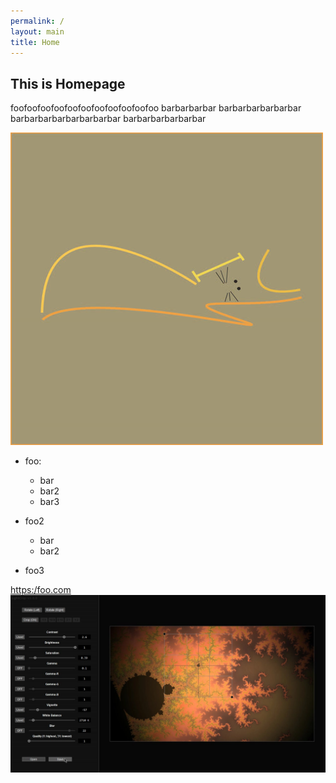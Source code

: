 ```yaml
---
permalink: /
layout: main
title: Home
---
```


## This is Homepage

foofoofoofoofoofoofoofoofoofoofoo barbarbarbar barbarbarbarbarbar barbarbarbarbarbarbarbar barbarbarbarbarbar

![nics-logo](nics-logo500.jpg)

- foo:
    - bar
    - bar2
    - bar3
- foo2

    - bar
    - bar2
- foo3


[https:/foo.com](test-img-hd.jpg)
![https:/foo.com](test-img-hd.jpg)